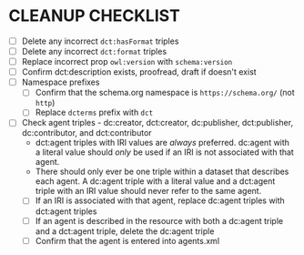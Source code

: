 # CLEANUP CHECKLIST

- [ ] Delete any incorrect `dct:hasFormat` triples
- [ ] Delete any incorrect `dct:format` triples
- [ ] Replace incorrect prop `owl:version` with `schema:version`
- [ ] Confirm dct:description exists, proofread, draft if doesn't exist
- [ ] Namespace prefixes
   - [ ] Confirm that the schema.org namespace is `https://schema.org/` (not `http`)
   - [ ] Replace `dcterms` prefix with `dct`
- [ ] Check agent triples - dc:creator, dct:creator, dc:publisher, dct:publisher, dc:contributor, and dct:contributor
   - dct:agent triples with IRI values are *always* preferred. dc:agent with a literal value should *only* be used if an IRI is not associated with that agent. 
   - There should only ever be one triple within a dataset that describes each agent. A dc:agent triple with a literal value and a dct:agent triple with an IRI value should never refer to the same agent. 
   - [ ] If an IRI is associated with that agent, replace dc:agent triples with dct:agent triples 
   - [ ] If an agent is described in the resource with both a dc:agent triple and a dct:agent triple, delete the dc:agent triple
   - [ ] Confirm that the agent is entered into agents.xml
